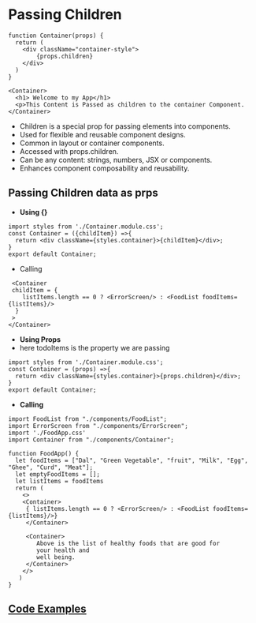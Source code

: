 # Passing Children

```
function Container(props) {
  return (
    <div className="container-style">
        {props.children}
    </div>
  )
}
```

```
<Container>
  <h1> Welcome to my App</h1>
  <p>This Content is Passed as children to the container Component.
</Container>
```

- Children is a special prop for passing elements into components.
- Used for flexible and reusable component designs.
- Common in layout or container components.
- Accessed with props.children.
- Can be any content: strings, numbers, JSX or components.
- Enhances component composability and reusability.

## Passing Children data as prps

- **Using {}**

```
import styles from './Container.module.css';
const Container = ({childItem}) =>{
  return <div className={styles.container}>{childItem}</div>;
}
export default Container;
```

- Calling

```
 <Container
 childItem = {
    listItems.length == 0 ? <ErrorScreen/> : <FoodList foodItems={listItems}/>
  }
 >
</Container>
```

- **Using Props**
- here todoItems is the property we are passing

```
import styles from './Container.module.css';
const Container = (props) =>{
  return <div className={styles.container}>{props.children}</div>;
}
export default Container;
```

- **Calling**

```
import FoodList from "./components/FoodList";
import ErrorScreen from "./components/ErrorScreen";
import './FoodApp.css'
import Container from "./components/Container";

function FoodApp() {
  let foodItems = ["Dal", "Green Vegetable", "fruit", "Milk", "Egg", "Ghee", "Curd", "Meat"];
  let emptyFoodItems = [];
  let listItems = foodItems
  return (
    <>
    <Container>
     { listItems.length == 0 ? <ErrorScreen/> : <FoodList foodItems={listItems}/>}
     </Container>

     <Container>
        Above is the list of healthy foods that are good for
        your health and
        well being.
     </Container>
    </>
   )
}
```

## [Code Examples](https://github.com/siba-x-prasad/ReactPlayground/tree/main/src/react/youtube/7PassingDataViaProps)
